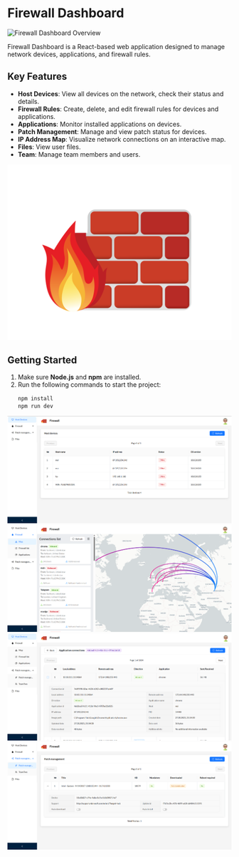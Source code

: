 # Firewall Dashboard

![Firewall Dashboard Overview](./assets/dashboard-overview.png)

Firewall Dashboard is a React-based web application designed to manage network devices, applications, and firewall rules.

## Key Features

- **Host Devices**: View all devices on the network, check their status and details.
- **Firewall Rules**: Create, delete, and edit firewall rules for devices and applications.
- **Applications**: Monitor installed applications on devices.
- **Patch Management**: Manage and view patch status for devices.
- **IP Address Map**: Visualize network connections on an interactive map.
- **Files**: View user files.
- **Team**: Manage team members and users.

![Firewall Rules Example](public/firewall.png)

## Getting Started

1. Make sure **Node.js** and **npm** are installed.
2. Run the following commands to start the project:
   ```sh
   npm install
   npm run dev
   ```

![Firewall Dashboard](public/ex/device.png)
![Uzbekistan IP Address Map](public/ex/map.png)
![Device applications](public/ex/app.png)
![Patch managements](public/ex/patch.png)

